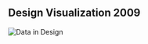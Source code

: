 ## Design Visualization 2009

![Data in Design](https://namjulee.github.io/njs-lab-public/project/2009-time-coller-surface-series/2009-time-coller-surface-series.jpg)

